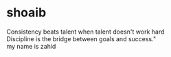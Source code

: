 # shoaib
Consistency beats talent when talent doesn't work hard
<br>
Discipline is the bridge between goals and success."
 <br>
my name is zahid
